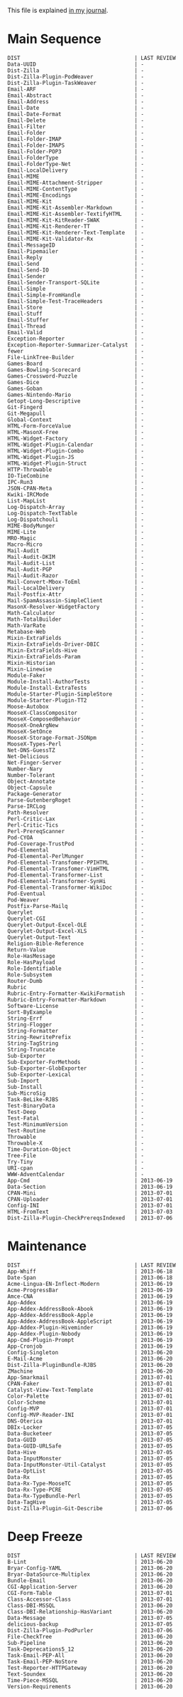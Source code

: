 
This file is explained [in my
journal](http://rjbs.manxome.org/rubric/entry/1996).

# Main Sequence

    DIST                                    | LAST REVIEW
    Data-UUID                               | -
    Dist-Zilla                              | -
    Dist-Zilla-Plugin-PodWeaver             | -
    Dist-Zilla-Plugin-TaskWeaver            | -
    Email-ARF                               | -
    Email-Abstract                          | -
    Email-Address                           | -
    Email-Date                              | -
    Email-Date-Format                       | -
    Email-Delete                            | -
    Email-Filter                            | -
    Email-Folder                            | -
    Email-Folder-IMAP                       | -
    Email-Folder-IMAPS                      | -
    Email-Folder-POP3                       | -
    Email-FolderType                        | -
    Email-FolderType-Net                    | -
    Email-LocalDelivery                     | -
    Email-MIME                              | -
    Email-MIME-Attachment-Stripper          | -
    Email-MIME-ContentType                  | -
    Email-MIME-Encodings                    | -
    Email-MIME-Kit                          | -
    Email-MIME-Kit-Assembler-Markdown       | -
    Email-MIME-Kit-Assembler-TextifyHTML    | -
    Email-MIME-Kit-KitReader-SWAK           | -
    Email-MIME-Kit-Renderer-TT              | -
    Email-MIME-Kit-Renderer-Text-Template   | -
    Email-MIME-Kit-Validator-Rx             | -
    Email-MessageID                         | -
    Email-Pipemailer                        | -
    Email-Reply                             | -
    Email-Send                              | -
    Email-Send-IO                           | -
    Email-Sender                            | -
    Email-Sender-Transport-SQLite           | -
    Email-Simple                            | -
    Email-Simple-FromHandle                 | -
    Email-Simple-Test-TraceHeaders          | -
    Email-Store                             | -
    Email-Stuff                             | -
    Email-Stuffer                           | -
    Email-Thread                            | -
    Email-Valid                             | -
    Exception-Reporter                      | -
    Exception-Reporter-Summarizer-Catalyst  | -
    fewer                                   | -
    File-LinkTree-Builder                   | -
    Games-Board                             | -
    Games-Bowling-Scorecard                 | -
    Games-Crossword-Puzzle                  | -
    Games-Dice                              | -
    Games-Goban                             | -
    Games-Nintendo-Mario                    | -
    Getopt-Long-Descriptive                 | -
    Git-Fingerd                             | -
    Git-Megapull                            | -
    Global-Context                          | -
    HTML-Form-ForceValue                    | -
    HTML-MasonX-Free                        | -
    HTML-Widget-Factory                     | -
    HTML-Widget-Plugin-Calendar             | -
    HTML-Widget-Plugin-Combo                | -
    HTML-Widget-Plugin-JS                   | -
    HTML-Widget-Plugin-Struct               | -
    HTTP-Throwable                          | -
    IO-TieCombine                           | -
    IPC-Run3                                | -
    JSON-CPAN-Meta                          | -
    Kwiki-IRCMode                           | -
    List-MapList                            | -
    Log-Dispatch-Array                      | -
    Log-Dispatch-TextTable                  | -
    Log-Dispatchouli                        | -
    MIME-BodyMunger                         | -
    MIME-Lite                               | -
    MRO-Magic                               | -
    Macro-Micro                             | -
    Mail-Audit                              | -
    Mail-Audit-DKIM                         | -
    Mail-Audit-List                         | -
    Mail-Audit-PGP                          | -
    Mail-Audit-Razor                        | -
    Mail-Convert-Mbox-ToEml                 | -
    Mail-LocalDelivery                      | -
    Mail-Postfix-Attr                       | -
    Mail-SpamAssassin-SimpleClient          | -
    MasonX-Resolver-WidgetFactory           | -
    Math-Calculator                         | -
    Math-TotalBuilder                       | -
    Math-VarRate                            | -
    Metabase-Web                            | -
    Mixin-ExtraFields                       | -
    Mixin-ExtraFields-Driver-DBIC           | -
    Mixin-ExtraFields-Hive                  | -
    Mixin-ExtraFields-Param                 | -
    Mixin-Historian                         | -
    Mixin-Linewise                          | -
    Module-Faker                            | -
    Module-Install-AuthorTests              | -
    Module-Install-ExtraTests               | -
    Module-Starter-Plugin-SimpleStore       | -
    Module-Starter-Plugin-TT2               | -
    Moose-Autobox                           | -
    MooseX-ClassCompositor                  | -
    MooseX-ComposedBehavior                 | -
    MooseX-OneArgNew                        | -
    MooseX-SetOnce                          | -
    MooseX-Storage-Format-JSONpm            | -
    MooseX-Types-Perl                       | -
    Net-DNS-GuessTZ                         | -
    Net-Delicious                           | -
    Net-Finger-Server                       | -
    Number-Nary                             | -
    Number-Tolerant                         | -
    Object-Annotate                         | -
    Object-Capsule                          | -
    Package-Generator                       | -
    Parse-GutenbergRoget                    | -
    Parse-IRCLog                            | -
    Path-Resolver                           | -
    Perl-Critic-Lax                         | -
    Perl-Critic-Tics                        | -
    Perl-PrereqScanner                      | -
    Pod-CYOA                                | -
    Pod-Coverage-TrustPod                   | -
    Pod-Elemental                           | -
    Pod-Elemental-PerlMunger                | -
    Pod-Elemental-Transfomer-PPIHTML        | -
    Pod-Elemental-Transfomer-VimHTML        | -
    Pod-Elemental-Transformer-List          | -
    Pod-Elemental-Transformer-SynHi         | -
    Pod-Elemental-Transformer-WikiDoc       | -
    Pod-Eventual                            | -
    Pod-Weaver                              | -
    Postfix-Parse-Mailq                     | -
    Querylet                                | -
    Querylet-CGI                            | -
    Querylet-Output-Excel-OLE               | -
    Querylet-Output-Excel-XLS               | -
    Querylet-Output-Text                    | -
    Religion-Bible-Reference                | -
    Return-Value                            | -
    Role-HasMessage                         | -
    Role-HasPayload                         | -
    Role-Identifiable                       | -
    Role-Subsystem                          | -
    Router-Dumb                             | -
    Rubric                                  | -
    Rubric-Entry-Formatter-KwikiFormatish   | -
    Rubric-Entry-Formatter-Markdown         | -
    Software-License                        | -
    Sort-ByExample                          | -
    String-Errf                             | -
    String-Flogger                          | -
    String-Formatter                        | -
    String-RewritePrefix                    | -
    String-TagString                        | -
    String-Truncate                         | -
    Sub-Exporter                            | -
    Sub-Exporter-ForMethods                 | -
    Sub-Exporter-GlobExporter               | -
    Sub-Exporter-Lexical                    | -
    Sub-Import                              | -
    Sub-Install                             | -
    Sub-MicroSig                            | -
    Task-BeLike-RJBS                        | -
    Test-BinaryData                         | -
    Test-Deep                               | -
    Test-Fatal                              | -
    Test-MinimumVersion                     | -
    Test-Routine                            | -
    Throwable                               | -
    Throwable-X                             | -
    Time-Duration-Object                    | -
    Tree-File                               | -
    Try-Tiny                                | -
    URI-cpan                                | -
    WWW-AdventCalendar                      | -
    App-Cmd                                 | 2013-06-19
    Data-Section                            | 2013-06-19
    CPAN-Mini                               | 2013-07-01
    CPAN-Uploader                           | 2013-07-01
    Config-INI                              | 2013-07-01
    HTML-FromText                           | 2013-07-03
    Dist-Zilla-Plugin-CheckPrereqsIndexed   | 2013-07-06

# Maintenance

    DIST                                    | LAST REVIEW
    App-Whiff                               | 2013-06-18
    Date-Span                               | 2013-06-18
    Acme-Lingua-EN-Inflect-Modern           | 2013-06-19
    Acme-ProgressBar                        | 2013-06-19
    Amce-CNA                                | 2013-06-19
    App-Addex                               | 2013-06-19
    App-Addex-AddressBook-Abook             | 2013-06-19
    App-Addex-AddressBook-Apple             | 2013-06-19
    App-Addex-AddressBook-AppleScript       | 2013-06-19
    App-Addex-Plugin-Hiveminder             | 2013-06-19
    App-Addex-Plugin-Nobody                 | 2013-06-19
    App-Cmd-Plugin-Prompt                   | 2013-06-19
    App-Cronjob                             | 2013-06-19
    Config-Singleton                        | 2013-06-20
    E-Mail-Acme                             | 2013-06-20
    Dist-Zilla-PluginBundle-RJBS            | 2013-06-20
    ZMachine                                | 2013-06-20
    App-Smarkmail                           | 2013-07-01
    CPAN-Faker                              | 2013-07-01
    Catalyst-View-Text-Template             | 2013-07-01
    Color-Palette                           | 2013-07-01
    Color-Scheme                            | 2013-07-01
    Config-MVP                              | 2013-07-01
    Config-MVP-Reader-INI                   | 2013-07-01
    DNS-Oterica                             | 2013-07-01
    DBIx-Locker                             | 2013-07-05
    Data-Bucketeer                          | 2013-07-05
    Data-GUID                               | 2013-07-05
    Data-GUID-URLSafe                       | 2013-07-05
    Data-Hive                               | 2013-07-05
    Data-InputMonster                       | 2013-07-05
    Data-InputMonster-Util-Catalyst         | 2013-07-05
    Data-OptList                            | 2013-07-05
    Data-Rx                                 | 2013-07-05
    Data-Rx-Type-MooseTC                    | 2013-07-05
    Data-Rx-Type-PCRE                       | 2013-07-05
    Data-Rx-TypeBundle-Perl                 | 2013-07-05
    Data-TagHive                            | 2013-07-05
    Dist-Zilla-Plugin-Git-Describe          | 2013-07-06

# Deep Freeze

    DIST                                    | LAST REVIEW
    B-Lint                                  | 2013-06-20
    Bryar-Config-YAML                       | 2013-06-20
    Bryar-DataSource-Multiplex              | 2013-06-20
    Bundle-Email                            | 2013-06-20
    CGI-Application-Server                  | 2013-06-20
    CGI-Form-Table                          | 2013-07-01
    Class-Accessor-Class                    | 2013-07-01
    Class-DBI-MSSQL                         | 2013-06-20
    Class-DBI-Relationship-HasVariant       | 2013-06-20
    Data-Message                            | 2013-07-05
    delicious-backup                        | 2013-07-05
    Dist-Zilla-Plugin-PodPurler             | 2013-07-06
    File-CheckTree                          | 2013-06-20
    Sub-Pipeline                            | 2013-06-20
    Task-Deprecations5_12                   | 2013-06-20
    Task-Email-PEP-All                      | 2013-06-20
    Task-Email-PEP-NoStore                  | 2013-06-20
    Test-Reporter-HTTPGateway               | 2013-06-20
    Text-Soundex                            | 2013-06-20
    Time-Piece-MSSQL                        | 2013-06-20
    Version-Requirements                    | 2013-06-20

